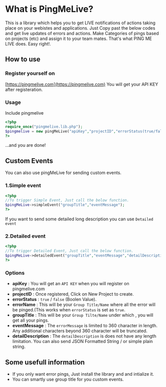 # What is PingMeLive?

This is a library which helps you to get LIVE notifications of actions taking place on your webistes and applications.
Just Copy past the below codes and get live updates of errors and actions. Make Categories of pings based on projects (etc) and assign it to your team mates.
That's what PING ME LIVE does.
Easy right!.

## How to use

### Register yourself on
[https://pingmelive.com](https://pingmelive.com)
You will get your API KEY after registeration.


### Usage

Include pingmelive
```php
<?php
require_once("pingmelive.lib.php");
$pingmelive = new pingMeLive("apiKey","projectID","errorStatus(true/false)","errorName"); 
?>

```

...and you are done!

## Custom Events

You can also use pingMeLive for sending custom events.

### 1.Simple event
```php
<?php 
//To trigger Simple Event, Just call the below function.
$pingMeLive->simpleEvent("groupTitle","eventMessage");
?>
 ```    

If you want to send some detailed long description you can use `Detailed event`
### 2.Detailed event
```php
<?php 
//To trigger Detailed Event, Just call the below function.
$pingMeLive->detailedEvent("groupTitle","eventMessage","detailDescription");
?>
```

### Options
* **apiKey** : You will get an `API KEY` when you will register on pingmelive.com
* **projectID** : Once registered, Click on New Project to create. 
* **errorStatus** : `true` / `false` (Boolen Value).
* **errorName** : This will be your `Group Title/Name` where all the error will be pinged.(This works when `errorStatus` is set as `true`.
* **groupTitle** : This will be your `Group Tilte/Name` under which , you will get all your pings.
* **eventMessage** : The `errorMessage` is limited to 360 character in length. Any additional characters beyond 360 character will be truncated.
* **detailDescription** : The `detailDescription` is does not have any length limitation. You can also send JSON Formatted String / or simple plain string.

## Some usefull information

* If you only want error pings, Just install the library and and intialize it.
* You can smartly use group title for you custom events.

